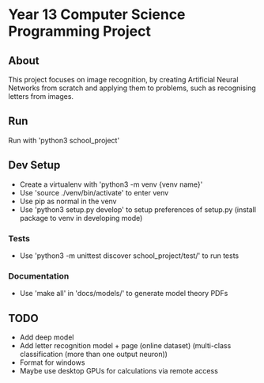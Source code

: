 # Year 13 Computer Science Programming Project
## About
This project focuses on image recognition, by creating Artificial Neural Networks from scratch and applying them to problems, such as recognising letters from images.

## Run
Run with 'python3 school_project'

## Dev Setup
- Create a virtualenv with 'python3 -m venv {venv name}'
- Use 'source ./venv/bin/activate' to enter venv
- Use pip as normal in the venv
- Use 'python3 setup.py develop' to setup preferences of setup.py (install package to venv in developing mode)
### Tests
- Use 'python3 -m unittest discover school_project/test/' to run tests
### Documentation
- Use 'make all' in 'docs/models/' to generate model theory PDFs

## TODO
- Add deep model
- Add letter recognition model + page (online dataset) (multi-class classification (more than one output neuron))
- Format for windows
- Maybe use desktop GPUs for calculations via remote access